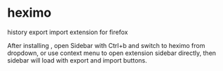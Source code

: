 # heximo
history export import extension for firefox

After installing , open Sidebar with Ctrl+b and switch to heximo from dropdown,
or use context menu to open extension sidebar directly,
then sidebar will load with export and import buttons.